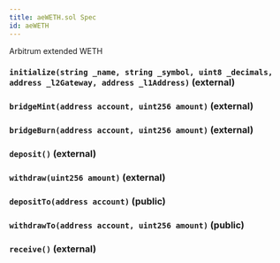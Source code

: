 ```yaml
---
title: aeWETH.sol Spec
id: aeWETH
---
```


Arbitrum extended WETH

### `initialize(string _name, string _symbol, uint8 _decimals, address _l2Gateway, address _l1Address)` (external)

### `bridgeMint(address account, uint256 amount)` (external)

### `bridgeBurn(address account, uint256 amount)` (external)

### `deposit()` (external)

### `withdraw(uint256 amount)` (external)

### `depositTo(address account)` (public)

### `withdrawTo(address account, uint256 amount)` (public)

### `receive()` (external)
